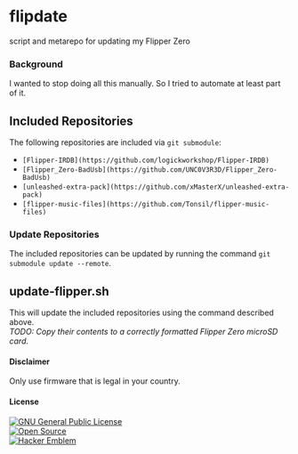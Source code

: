 # flipdate
script and metarepo for updating my Flipper Zero

### Background
I wanted to stop doing all this manually. So I tried to automate at least part of it.

## Included Repositories
The following repositories are included via `git submodule`:
* `[Flipper-IRDB](https://github.com/logickworkshop/Flipper-IRDB)`
* `[Flipper_Zero-BadUsb](https://github.com/UNC0V3R3D/Flipper_Zero-BadUsb)`
* `[unleashed-extra-pack](https://github.com/xMasterX/unleashed-extra-pack)`
* `[flipper-music-files](https://github.com/Tonsil/flipper-music-files)`

### Update Repositories
The included repositories can be updated by running the command `git submodule update --remote`.

## update-flipper.sh
This will update the included repositories using the command described above.  
_TODO: Copy their contents to a correctly formatted Flipper Zero microSD card._

#### Disclaimer
Only use firmware that is legal in your country.

#### License
[![GNU General Public License](https://www.gnu.org/graphics/gplv3-88x31.png)](https://www.gnu.org/licenses/gpl-3.0.en.html)\
[![Open Source](http://www.ipol.im/static/badges/open-source.png)](http://www.gnu.org/licenses/gpl.html)\
[![Hacker Emblem](http://catb.org/hacker-emblem/hacker.png)](http://www.catb.org/hacker-emblem/)